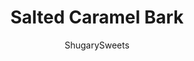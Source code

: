 ---
layout: ../../layouts/MarkdownPostLayout.astro
title: Salted Caramel Bark
author: ShugarySweets
pubDate: 2019-01-15
description: "White Chocolate Bark topped with salted caramel, pretzels, and melted milk chocolate."
image_url: https://www.shugarysweets.com/wp-content/uploads/2011/11/salted-caramel-bark-facebook.jpg
tags: ["Candy","American"]
calories: 129
protein: 1
carbohydrates: 12
fats: 4
fiber: 0
ingredients: ["1/4 cup unsalted butter","1/4 cup light brown sugar, packed","1 1/2 Tablespoons milk","1/4 teaspoon vanilla extract","1/2 cup powdered sugar","1/2 teaspoon kosher salt","16 oz Ghirardelli white chocolate wafers","3/4 cup milk chocolate morsels","1 1/2 cup pretzels, broken"]
serves: 24
time: "1 hour 10 minutes"
prepTime: "10 minutes"
instructions: ["In a large saucepan melt butter. Add brown sugar and milk. Cook on medium heat for 2 minutes. Remove from heat and whisk in vanilla and powdered sugar. Set aside.","Melt white chocolate wafers according to package directions. Pour on a parchment paper lined cookie sheet. Spread evenly.","Drizzle caramel sauce over melted white choolate. Sprinkle with kosher salt. Top with broken pretzels (press them into bark, lightly). Melt milk chocolate according to package. Drizzle over bark. Allow to set about one hour.","Cut into pieces and enjoy!"]
nutrition: ["129 calories","12 grams carbohydrates","6 milligrams cholesterol","4 grams fat","0 grams fiber","1 grams protein","2 grams saturated fat","109 grams sodium","9 grams sugar","0 grams trans fat","1 grams unsaturated fat"]
---